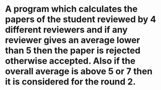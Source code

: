# A program which calculates the papers of the student reviewed by 4 different reviewers and if any reviewer gives an average lower than 5 then the paper is rejected otherwise accepted. Also if the overall average is above 5 or 7 then it is considered for the round 2.
